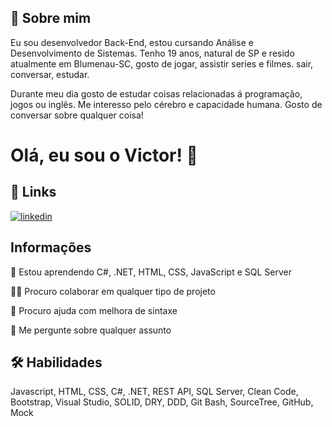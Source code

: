 
## 🚀 Sobre mim
Eu sou desenvolvedor Back-End, estou cursando Análise e Desenvolvimento de Sistemas. Tenho 19 anos, natural de SP e 
resido atualmente em Blumenau-SC, gosto de jogar, assistir series e filmes. sair, conversar, estudar. 

Durante meu dia gosto de estudar coisas relacionadas á programação, jogos ou inglês. 
Me interesso pelo cérebro e capacidade humana. Gosto de conversar sobre qualquer coisa!



# Olá, eu sou o Victor! 👋


## 🔗 Links
[![linkedin](https://img.shields.io/badge/linkedin-0A66C2?style=for-the-badge&logo=linkedin&logoColor=white)](https://www.linkedin.com/in/victorsantos09/)


## Informações

🧠 Estou aprendendo C#, .NET, HTML, CSS, JavaScript e SQL Server

👯‍♀️ Procuro colaborar em qualquer tipo de projeto

🤔 Procuro ajuda com melhora de sintaxe

💬 Me pergunte sobre qualquer assunto



## 🛠 Habilidades
Javascript, HTML, CSS, C#, .NET, REST API, SQL Server, Clean Code, Bootstrap, Visual Studio, SOLID, DRY, DDD, Git Bash, SourceTree, GitHub, Mock

<!---
VictorSantos09/VictorSantos09 is a ✨ special ✨ repository because its `README.md` (this file) appears on your GitHub profile.
You can click the Preview link to take a look at your changes.
--->
